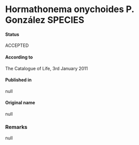 # Hormathonema onychoides P. González SPECIES

#### Status
ACCEPTED

#### According to
The Catalogue of Life, 3rd January 2011

#### Published in
null

#### Original name
null

### Remarks
null